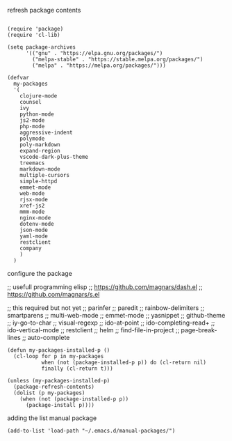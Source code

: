 refresh package contents

```elisp

(require 'package)
(require 'cl-lib)

(setq package-archives
      '(("gnu" . "https://elpa.gnu.org/packages/")
	    ("melpa-stable" . "https://stable.melpa.org/packages/")
        ("melpa" . "https://melpa.org/packages/")))

(defvar
  my-packages
  '(
    clojure-mode
    counsel
    ivy
    python-mode
    js2-mode
    php-mode
    aggressive-indent
    polymode
    poly-markdown
    expand-region
    vscode-dark-plus-theme
    treemacs 
    markdown-mode
    multiple-cursors
    simple-httpd
    emmet-mode
    web-mode
    rjsx-mode
    xref-js2
    mmm-mode
    nginx-mode
    dotenv-mode
    json-mode
    yaml-mode
    restclient
    company
    )
  )
```

configure the package

;; usefull programming elisp
;; https://github.com/magnars/dash.el
;; https://github.com/magnars/s.el

;; this required but not yet
;; parinfer
;; paredit
;; rainbow-delimiters
;; smartparens
;; multi-web-mode
;; emmet-mode
;; yasnippet
;; github-theme
;; iy-go-to-char
;; visual-regexp
;; ido-at-point
;; ido-completing-read+
;; ido-vertical-mode
;; restclient
;; helm
;; find-file-in-project
;; page-break-lines
;; auto-complete

```elisp
(defun my-packages-installed-p ()
  (cl-loop for p in my-packages
           when (not (package-installed-p p)) do (cl-return nil)
           finally (cl-return t)))

(unless (my-packages-installed-p)
  (package-refresh-contents)
  (dolist (p my-packages)
    (when (not (package-installed-p p))
      (package-install p))))

```

adding the list manual package

```elisp
(add-to-list 'load-path "~/.emacs.d/manual-packages/")
```
